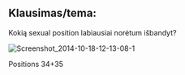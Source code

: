 ## Klausimas/tema:
Kokią sexual position labiausiai norėtum išbandyt?


![Screenshot_2014-10-18-12-13-08-1](https://user-images.githubusercontent.com/75223984/102725545-22fdb980-4320-11eb-8edb-34a2150093ee.png)

Positions
34+35

